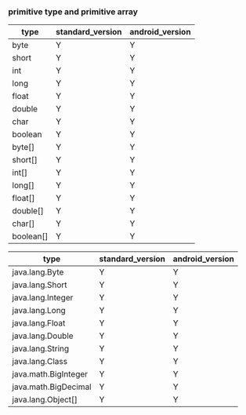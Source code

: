 ### primitive type and primitive array
type                 | standard_version | android_version 
---------------------|------------------|----------------
byte                 | Y                | Y
short                | Y                | Y
int                  | Y                | Y
long                 | Y                | Y
float                | Y                | Y
double               | Y                | Y
char                 | Y                | Y
boolean              | Y                | Y
byte[]               | Y                | Y
short[]              | Y                | Y
int[]                | Y                | Y
long[]               | Y                | Y
float[]              | Y                | Y
double[]             | Y                | Y
char[]               | Y                | Y
boolean[]            | Y                | Y

type                 | standard_version | android_version 
---------------------|------------------|----------------
java.lang.Byte       | Y                | Y
java.lang.Short      | Y                | Y
java.lang.Integer    | Y                | Y
java.lang.Long       | Y                | Y
java.lang.Float      | Y                | Y
java.lang.Double     | Y                | Y
java.lang.String     | Y                | Y
java.lang.Class      | Y                | Y
java.math.BigInteger | Y                | Y
java.math.BigDecimal | Y                | Y
java.lang.Object[]   | Y                | Y